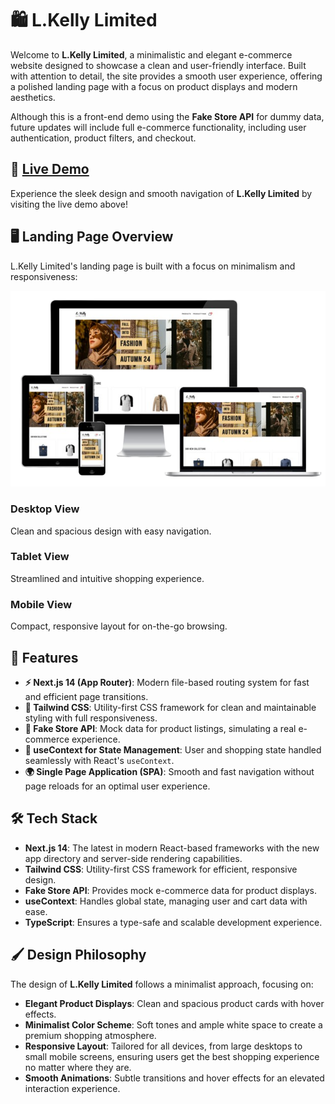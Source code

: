 # 🛍️ L.Kelly Limited

Welcome to **L.Kelly Limited**, a minimalistic and elegant e-commerce website designed to showcase a clean and user-friendly interface. Built with attention to detail, the site provides a smooth user experience, offering a polished landing page with a focus on product displays and modern aesthetics.

Although this is a front-end demo using the **Fake Store API** for dummy data, future updates will include full e-commerce functionality, including user authentication, product filters, and checkout.

## 🔗 [Live Demo](https://kellylimited.vercel.app/)

Experience the sleek design and smooth navigation of **L.Kelly Limited** by visiting the live demo above!

## 🖥️ Landing Page Overview

L.Kelly Limited's landing page is built with a focus on minimalism and responsiveness:

![L.Kelly Limited Responsive Design](/public/shop.png)

### Desktop View

Clean and spacious design with easy navigation.

### Tablet View

Streamlined and intuitive shopping experience.

### Mobile View

Compact, responsive layout for on-the-go browsing.

## 🚀 Features

- **⚡ Next.js 14 (App Router)**: Modern file-based routing system for fast and efficient page transitions.
- **💨 Tailwind CSS**: Utility-first CSS framework for clean and maintainable styling with full responsiveness.
- **🛒 Fake Store API**: Mock data for product listings, simulating a real e-commerce experience.
- **🧠 useContext for State Management**: User and shopping state handled seamlessly with React's `useContext`.
- **🌍 Single Page Application (SPA)**: Smooth and fast navigation without page reloads for an optimal user experience.

## 🛠️ Tech Stack

- **Next.js 14**: The latest in modern React-based frameworks with the new app directory and server-side rendering capabilities.
- **Tailwind CSS**: Utility-first CSS framework for efficient, responsive design.
- **Fake Store API**: Provides mock e-commerce data for product displays.
- **useContext**: Handles global state, managing user and cart data with ease.
- **TypeScript**: Ensures a type-safe and scalable development experience.

## 🖌️ Design Philosophy

The design of **L.Kelly Limited** follows a minimalist approach, focusing on:

- **Elegant Product Displays**: Clean and spacious product cards with hover effects.
- **Minimalist Color Scheme**: Soft tones and ample white space to create a premium shopping atmosphere.
- **Responsive Layout**: Tailored for all devices, from large desktops to small mobile screens, ensuring users get the best shopping experience no matter where they are.
- **Smooth Animations**: Subtle transitions and hover effects for an elevated interaction experience.
